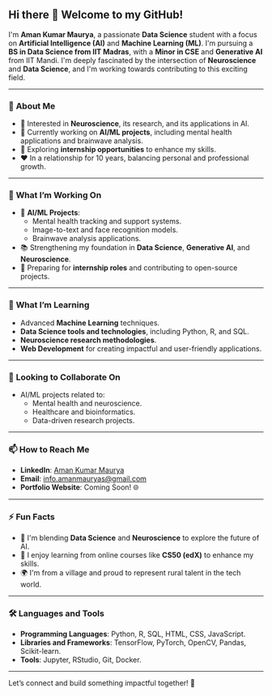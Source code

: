 ## Hi there 👋 Welcome to my GitHub!

I'm **Aman Kumar Maurya**, a passionate **Data Science** student with a focus on **Artificial Intelligence (AI)** and **Machine Learning (ML)**. I'm pursuing a **BS in Data Science from IIT Madras**, with a **Minor in CSE** and **Generative AI** from IIT Mandi. I'm deeply fascinated by the intersection of **Neuroscience** and **Data Science**, and I'm working towards contributing to this exciting field.

---

### 🌟 **About Me**
- 🧠 Interested in **Neuroscience**, its research, and its applications in AI.
- 🔬 Currently working on **AI/ML projects**, including mental health applications and brainwave analysis.
- 💼 Exploring **internship opportunities** to enhance my skills.
- ❤️ In a relationship for 10 years, balancing personal and professional growth.

---

### 🚀 **What I’m Working On**
- 🤖 **AI/ML Projects**:
  - Mental health tracking and support systems.
  - Image-to-text and face recognition models.
  - Brainwave analysis applications.
- 📚 Strengthening my foundation in **Data Science**, **Generative AI**, and **Neuroscience**.
- 🏢 Preparing for **internship roles** and contributing to open-source projects.

---

### 🌱 **What I’m Learning**
- Advanced **Machine Learning** techniques.
- **Data Science tools and technologies**, including Python, R, and SQL.
- **Neuroscience research methodologies**.
- **Web Development** for creating impactful and user-friendly applications.

---

### 🤝 **Looking to Collaborate On**
- AI/ML projects related to:
  - Mental health and neuroscience.
  - Healthcare and bioinformatics.
  - Data-driven research projects.

---

### 📫 **How to Reach Me**
- **LinkedIn**: [Aman Kumar Maurya](https://www.linkedin.com/in/amanmauryas/)
- **Email**: info.amanmauryas@gmail.com
- **Portfolio Website**: Coming Soon! 🌐

---

### ⚡ **Fun Facts**
- 🌟 I'm blending **Data Science** and **Neuroscience** to explore the future of AI.
- 📘 I enjoy learning from online courses like **CS50 (edX)** to enhance my skills.
- 🌍 I'm from a village and proud to represent rural talent in the tech world.

---

### 🛠️ **Languages and Tools**
- **Programming Languages**: Python, R, SQL, HTML, CSS, JavaScript.
- **Libraries and Frameworks**: TensorFlow, PyTorch, OpenCV, Pandas, Scikit-learn.
- **Tools**: Jupyter, RStudio, Git, Docker.

---

Let’s connect and build something impactful together! 🚀
